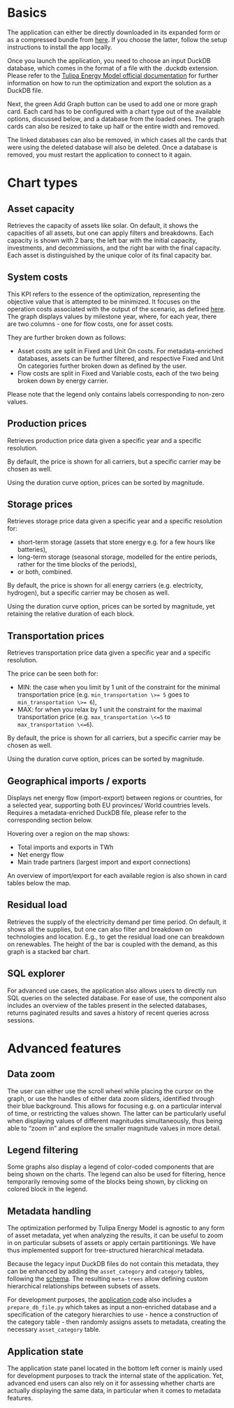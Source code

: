 # Basics

The application can either be directly downloaded in its expanded form or as a compressed bundle from [here](https://drive.google.com/drive/folders/18Hc8qiM8feUrqVuPZM1oiAnByXA364hI). If you choose the latter, follow the setup instructions to install the app locally.

Once you launch the application, you need to choose an input DuckDB database, which comes in the format of a file with the .duckdb extension. Please refer to the [Tulipa Energy Model official documentation](https://tulipaenergy.github.io/TulipaEnergyModel.jl/dev/50-schemas/) for further information on how to run the optimization and export the solution as a DuckDB file.

Next, the green Add Graph button can be used to add one or more graph card. Each card has to be configured with a chart type out of the available options, discussed below, and a database from the loaded ones. The graph cards can also be resized to take up half or the entire width and removed.

The linked databases can also be removed, in which cases all the cards that were using the deleted database will also be deleted. Once a database is removed, you must restart the application to connect to it again.

# Chart types

## Asset capacity

Retrieves the capacity of assets like solar. On default, it shows the capacities of all assets, but one can apply filters and breakdowns. Each capacity is shown with 2 bars; the left bar with the initial capacity, investments, and decommissions, and the right bar with the final capacity. Each asset is distinguished by the unique color of its final capacity bar.

## System costs

This KPI refers to the essence of the optimization, representing the objective value that is attempted to be minimized. It focuses on the operation costs associated with the output of the scenario, as defined [here](https://tulipaenergy.github.io/TulipaEnergyModel.jl/dev/40-formulation/#Objective-Function). The graph displays values by milestone year, where, for each year, there are two columns \- one for flow costs, one for asset costs.

They are further broken down as follows:

- Asset costs are split in Fixed and Unit On costs. For metadata-enriched databases, assets can be further filtered, and respective Fixed and Unit On categories further broken down as defined by the user.
- Flow costs are split in Fixed and Variable costs, each of the two being broken down by energy carrier.

Please note that the legend only contains labels corresponding to non-zero values.

## Production prices

Retrieves production price data given a specific year and a specific resolution.

By default, the price is shown for all carriers, but a specific carrier may be chosen as well.

Using the duration curve option, prices can be sorted by magnitude.

## Storage prices

Retrieves storage price data given a specific year and a specific resolution for:

- short-term storage (assets that store energy e.g. for a few hours like batteries),
- long-term storage (seasonal storage, modelled for the entire periods, rather for the time blocks of the periods),
- or both, combined.

By default, the price is shown for all energy carriers (e.g. electricity, hydrogen), but a specific carrier may be chosen as well.

Using the duration curve option, prices can be sorted by magnitude, yet retaining the relative duration of each block.

## Transportation prices

Retrieves transportation price data given a specific year and a specific resolution.

The price can be seen both for:

- MIN: the case when you limit by 1 unit of the constraint for the minimal transportation price (e.g. `min_transportation \>= 5` goes to `min_transportation \>= 6`),
- MAX: for when you relax by 1 unit the constraint for the maximal transportation price (e.g. `max_transportation \<=5` to `max_transportation \<=6`).

By default, the price is shown for all carriers, but a specific carrier may be chosen as well.

Using the duration curve option, prices can be sorted by magnitude.

## Geographical imports / exports

Displays net energy flow (import-export) between regions or countries, for a selected year, supporting both EU provinces/ World countries levels. Requires a metadata-enriched DuckDB file, please refer to the corresponding section below.

Hovering over a region on the map shows:

- Total imports and exports in TWh
- Net energy flow
- Main trade partners (largest import and export connections)

An overview of import/export for each available region is also shown in card tables below the map.

## Residual load

Retrieves the supply of the electricity demand per time period. On default, it shows all the supplies, but one can also filter and breakdown on technologies and location. E.g., to get the residual load one can breakdown on renewables. The height of the bar is coupled with the demand, as this graph is a stacked bar chart.

## SQL explorer

For advanced use cases, the application also allows users to directly run SQL queries on the selected database. For ease of use, the component also includes an overview of the tables present in the selected databases, returns paginated results and saves a history of recent queries across sessions.

# Advanced features

## Data zoom

The user can either use the scroll wheel while placing the cursor on the graph, or use the handles of either data zoom sliders, identified through their blue background. This allows for focusing e.g. on a particular interval of time, or restricting the values shown. The latter can be particularly useful when displaying values of different magnitudes simultaneously, thus being able to “zoom in” and explore the smaller magnitude values in more detail.

## Legend filtering

Some graphs also display a legend of color-coded components that are being shown on the charts. The legend can also be used for filtering, hence temporarily removing some of the blocks being shown, by clicking on colored block in the legend.

## Metadata handling

The optimization performed by Tulipa Energy Model is agnostic to any form of asset metadata, yet when analyzing the results, it can be useful to zoom in on particular subsets of assets or apply certain partitionings. We have thus implemented support for tree-structured hierarchical metadata.

Because the legacy input DuckDB files do not contain this metadata, they can be enhanced by adding the `asset_category` and `category` tables, following the [schema](https://lucid.app/lucidchart/23c046dd-f57c-42f8-ab8e-0dad42261c45/edit?viewport_loc=583%2C-417%2C3704%2C2028%2C0_0&invitationId=inv_4c56086b-b257-4bb8-a752-c1b624ac9a30). The resulting `meta-trees` allow defining custom hierarchical relationships between subsets of assets.

For development purposes, the [application code]() also includes a `prepare_db_file.py` which takes as input a non-enriched database and a specification of the category hierarchies to use \- hence a construction of the category table \- then randomly assigns assets to metadata, creating the necessary `asset_category` table.

## Application state

The application state panel located in the bottom left corner is mainly used for development purposes to track the internal state of the application. Yet, advanced end users can also rely on it for assessing whether charts are actually displaying the same data, in particular when it comes to metadata features.
